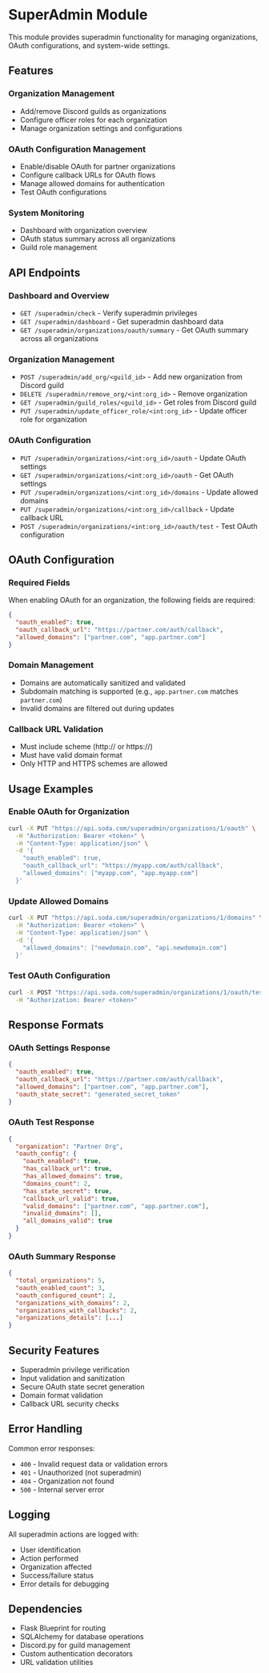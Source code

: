 # SuperAdmin Module

This module provides superadmin functionality for managing organizations, OAuth configurations, and system-wide settings.

## Features

### Organization Management
- Add/remove Discord guilds as organizations
- Configure officer roles for each organization
- Manage organization settings and configurations

### OAuth Configuration Management
- Enable/disable OAuth for partner organizations
- Configure callback URLs for OAuth flows
- Manage allowed domains for authentication
- Test OAuth configurations

### System Monitoring
- Dashboard with organization overview
- OAuth status summary across all organizations
- Guild role management

## API Endpoints

### Dashboard and Overview
- `GET /superadmin/check` - Verify superadmin privileges
- `GET /superadmin/dashboard` - Get superadmin dashboard data
- `GET /superadmin/organizations/oauth/summary` - Get OAuth summary across all organizations

### Organization Management
- `POST /superadmin/add_org/<guild_id>` - Add new organization from Discord guild
- `DELETE /superadmin/remove_org/<int:org_id>` - Remove organization
- `GET /superadmin/guild_roles/<guild_id>` - Get roles from Discord guild
- `PUT /superadmin/update_officer_role/<int:org_id>` - Update officer role for organization

### OAuth Configuration
- `PUT /superadmin/organizations/<int:org_id>/oauth` - Update OAuth settings
- `GET /superadmin/organizations/<int:org_id>/oauth` - Get OAuth settings
- `PUT /superadmin/organizations/<int:org_id>/domains` - Update allowed domains
- `PUT /superadmin/organizations/<int:org_id>/callback` - Update callback URL
- `POST /superadmin/organizations/<int:org_id>/oauth/test` - Test OAuth configuration

## OAuth Configuration

### Required Fields
When enabling OAuth for an organization, the following fields are required:

```json
{
  "oauth_enabled": true,
  "oauth_callback_url": "https://partner.com/auth/callback",
  "allowed_domains": ["partner.com", "app.partner.com"]
}
```

### Domain Management
- Domains are automatically sanitized and validated
- Subdomain matching is supported (e.g., `app.partner.com` matches `partner.com`)
- Invalid domains are filtered out during updates

### Callback URL Validation
- Must include scheme (http:// or https://)
- Must have valid domain format
- Only HTTP and HTTPS schemes are allowed

## Usage Examples

### Enable OAuth for Organization
```bash
curl -X PUT "https://api.soda.com/superadmin/organizations/1/oauth" \
  -H "Authorization: Bearer <token>" \
  -H "Content-Type: application/json" \
  -d '{
    "oauth_enabled": true,
    "oauth_callback_url": "https://myapp.com/auth/callback",
    "allowed_domains": ["myapp.com", "app.myapp.com"]
  }'
```

### Update Allowed Domains
```bash
curl -X PUT "https://api.soda.com/superadmin/organizations/1/domains" \
  -H "Authorization: Bearer <token>" \
  -H "Content-Type: application/json" \
  -d '{
    "allowed_domains": ["newdomain.com", "api.newdomain.com"]
  }'
```

### Test OAuth Configuration
```bash
curl -X POST "https://api.soda.com/superadmin/organizations/1/oauth/test" \
  -H "Authorization: Bearer <token>"
```

## Response Formats

### OAuth Settings Response
```json
{
  "oauth_enabled": true,
  "oauth_callback_url": "https://partner.com/auth/callback",
  "allowed_domains": ["partner.com", "app.partner.com"],
  "oauth_state_secret": "generated_secret_token"
}
```

### OAuth Test Response
```json
{
  "organization": "Partner Org",
  "oauth_config": {
    "oauth_enabled": true,
    "has_callback_url": true,
    "has_allowed_domains": true,
    "domains_count": 2,
    "has_state_secret": true,
    "callback_url_valid": true,
    "valid_domains": ["partner.com", "app.partner.com"],
    "invalid_domains": [],
    "all_domains_valid": true
  }
}
```

### OAuth Summary Response
```json
{
  "total_organizations": 5,
  "oauth_enabled_count": 3,
  "oauth_configured_count": 2,
  "organizations_with_domains": 2,
  "organizations_with_callbacks": 2,
  "organizations_details": [...]
}
```

## Security Features

- Superadmin privilege verification
- Input validation and sanitization
- Secure OAuth state secret generation
- Domain format validation
- Callback URL security checks

## Error Handling

Common error responses:
- `400` - Invalid request data or validation errors
- `401` - Unauthorized (not superadmin)
- `404` - Organization not found
- `500` - Internal server error

## Logging

All superadmin actions are logged with:
- User identification
- Action performed
- Organization affected
- Success/failure status
- Error details for debugging

## Dependencies

- Flask Blueprint for routing
- SQLAlchemy for database operations
- Discord.py for guild management
- Custom authentication decorators
- URL validation utilities

